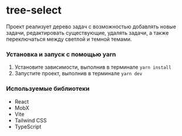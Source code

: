 # tree-select

Проект реализует дерево задач с возможностью добавлять новые задачи, редактировать существующие, удалять задачи, а также переключаться между светлой и темной темами.

### Установка и запуск с помощью yarn

1. Установите зависимости, выполнив в терминале `yarn install`
2. Запустите проект, выполнив в терминале `yarn dev`

### Используемые библиотеки

* React
* MobX
* Vite
* Tailwind CSS
* TypeScript

    
